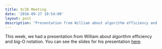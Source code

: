 ```yaml
---
title: 9/26 Meeting
date: '2016-09-27 10:54:00'
layout: post
description: "Presentation from William about algorithm efficiency and big-O notation"
---
```

This week, we had a presentation from William about algorithm efficiency and big-O notation. You can see the slides for his presentation [here](https://docs.google.com/presentation/d/1k2kQ4IPu4e9nJxqz_kUsAi1QNXslk37rUyDMYW7xWp0/edit?usp=sharing).
